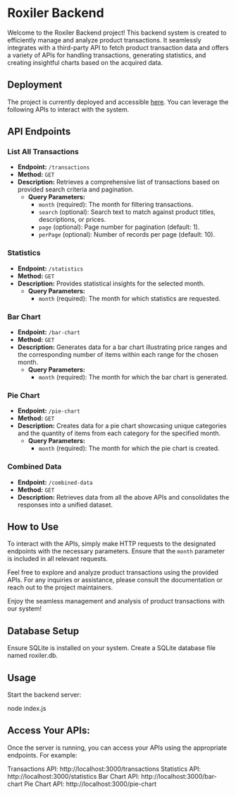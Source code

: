 # Roxiler Backend

Welcome to the Roxiler Backend project! This backend system is created to efficiently manage and analyze product transactions. It seamlessly integrates with a third-party API to fetch product transaction data and offers a variety of APIs for handling transactions, generating statistics, and creating insightful charts based on the acquired data.

## Deployment

The project is currently deployed and accessible [here](#). You can leverage the following APIs to interact with the system.

## API Endpoints

### List All Transactions

- **Endpoint:** `/transactions`
- **Method:** `GET`
- **Description:** Retrieves a comprehensive list of transactions based on provided search criteria and pagination.
  - **Query Parameters:**
    - `month` (required): The month for filtering transactions.
    - `search` (optional): Search text to match against product titles, descriptions, or prices.
    - `page` (optional): Page number for pagination (default: 1).
    - `perPage` (optional): Number of records per page (default: 10).

### Statistics

- **Endpoint:** `/statistics`
- **Method:** `GET`
- **Description:** Provides statistical insights for the selected month.
  - **Query Parameters:**
    - `month` (required): The month for which statistics are requested.

### Bar Chart

- **Endpoint:** `/bar-chart`
- **Method:** `GET`
- **Description:** Generates data for a bar chart illustrating price ranges and the corresponding number of items within each range for the chosen month.
  - **Query Parameters:**
    - `month` (required): The month for which the bar chart is generated.

### Pie Chart

- **Endpoint:** `/pie-chart`
- **Method:** `GET`
- **Description:** Creates data for a pie chart showcasing unique categories and the quantity of items from each category for the specified month.
  - **Query Parameters:**
    - `month` (required): The month for which the pie chart is created.

### Combined Data

- **Endpoint:** `/combined-data`
- **Method:** `GET`
- **Description:** Retrieves data from all the above APIs and consolidates the responses into a unified dataset.

## How to Use

To interact with the APIs, simply make HTTP requests to the designated endpoints with the necessary parameters. Ensure that the `month` parameter is included in all relevant requests.

Feel free to explore and analyze product transactions using the provided APIs. For any inquiries or assistance, please consult the documentation or reach out to the project maintainers.

Enjoy the seamless management and analysis of product transactions with our system!

## Database Setup

Ensure SQLite is installed on your system.
Create a SQLite database file named roxiler.db.

## Usage

Start the backend server:

node index.js

## Access Your APIs:

Once the server is running, you can access your APIs using the appropriate endpoints. For example:

Transactions API: http://localhost:3000/transactions
Statistics API: http://localhost:3000/statistics
Bar Chart API: http://localhost:3000/bar-chart
Pie Chart API: http://localhost:3000/pie-chart
